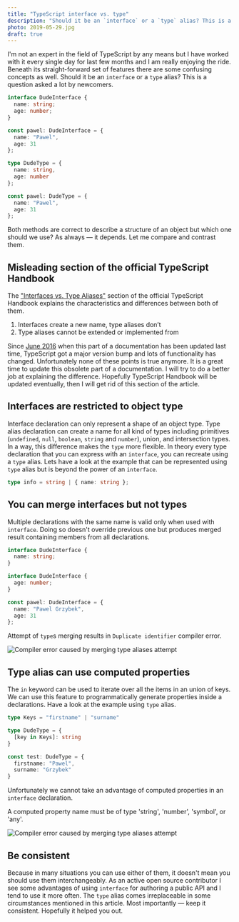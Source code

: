 ```yaml
---
title: "TypeScript interface vs. type"
description: "Should it be an `interface` or a `type` alias? This is a question asked a lot by newcomers. Let me clarify the difference."
photo: 2019-05-29.jpg
draft: true
---
```


I'm not an expert in the field of TypeScript by any means but I have worked with it every single day for last few months and I am really enjoying the ride. Beneath its straight-forward set of features there are some confusing concepts as well. Should it be an `interface` or a `type` alias? This is a question asked a lot by newcomers.

```ts
interface DudeInterface {
  name: string;
  age: number;
}

const pawel: DudeInterface = {
  name: "Pawel",
  age: 31
};
```

```ts
type DudeType = {
  name: string,
  age: number
};

const pawel: DudeType = {
  name: "Pawel",
  age: 31
};
```

Both methods are correct to describe a structure of an object but which one should we use? As always — it depends. Let me compare and contrast them.

## Misleading section of the official TypeScript Handbook

The ["Interfaces vs. Type Aliases"](http://www.typescriptlang.org/docs/handbook/advanced-types.html#interfaces-vs-type-aliases) section of the official TypeScript Handbook explains the characteristics and differences between both of them.

1. Interfaces create a new name, type aliases don’t
2. Type aliases cannot be extended or implemented from

Since [June 2016](https://github.com/microsoft/TypeScript-Handbook/commit/939650d392f389090b663bc5117234cfda5d4812) when this part of a documentation has been updated last time, TypeScript got a major version bump and lots of functionality has changed. Unfortunately none of these points is true anymore. It is a great time to update this obsolete part of a documentation. I will try to do a better job at explaining the difference. Hopefully TypeScript Handbook will be updated eventually, then I will get rid of this section of the article.

## Interfaces are restricted to object type

Interface declaration can only represent a shape of an object type. Type alias declaration can create a name for all kind of types including primitives (`undefined`, `null`, `boolean`, `string` and `number`), union, and intersection types. In a way, this difference makes the `type` more flexible. In theory every type declaration that you can express with an `interface`, you can recreate using a `type` alias. Lets have a look at the example that can be represented using `type` alias but is beyond the power of an `interface`.

```ts
type info = string | { name: string };
```

## You can merge interfaces but not types

Multiple declarations with the same name is valid only when used with `interface`. Doing so doesn't override previous one but produces merged result containing members from all declarations.

```ts
interface DudeInterface {
  name: string;
}

interface DudeInterface {
  age: number;
}

const pawel: DudeInterface = {
  name: "Pawel Grzybek",
  age: 31
};
```

Attempt of `type`s merging results in `Duplicate identifier` compiler error.


![Compiler error caused by merging type aliases attempt](/photos/2019-05-29-1.jpg)

## Type alias can use computed properties

The `in` keyword can be used to iterate over all the items in an union of keys. We can use this feature to programmatically generate properties inside a declarations. Have a look at the example using `type` alias.

```ts
type Keys = "firstname" | "surname"

type DudeType = {
  [key in Keys]: string
}

const test: DudeType = {
  firstname: "Pawel",
  surname: "Grzybek"
}
```

Unfortunately we cannot take an advantage of computed properties in an `interface` declaration.

A computed property name must be of type 'string', 'number', 'symbol', or 'any'.

![Compiler error caused by merging type aliases attempt](/photos/2019-05-29-2.jpg)


## Be consistent

Because in many situations you can use either of them, it doesn't mean you should use them interchangeably. As an active open source contributor I see some advantages of using `interface` for authoring a public API and I tend to use it more often. The `type` alias comes irreplaceable in some circumstances mentioned in this article. Most importantly — keep it consistent. Hopefully it helped you out.
